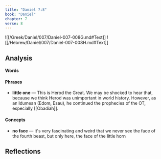 ```yaml
---
title: "Daniel 7:8"
book: "Daniel"
chapter: 7
verse: 8
---
```

![[/Greek/Daniel/007/Daniel-007-008G.md#Text]]
![[/Hebrew/Daniel/007/Daniel-007-008H.md#Text]]

## Analysis

#### Words

#### Phrases
- **little one** — This is Herod the Great.  We may be shocked to hear that, because we think Herod was unimportant in world history.  However, as an Idumean (Edom, Esau), he continued the prophecies of the OT, especially [[Obadiah]].

#### Concepts
- **no face** — it's very fascinating and weird that we never see the face of the fourth beast, but only here, the face of the little horn

## Reflections
